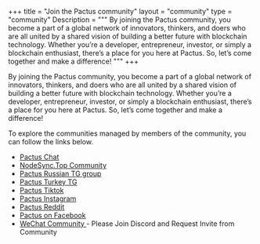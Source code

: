 +++
title = "Join the Pactus community"
layout = "community"
type = "community"
Description = """
By joining the Pactus community, you become a part of a global network of innovators, thinkers,
and doers who are all united by a shared vision of building a better future with blockchain technology.
Whether you’re a developer, entrepreneur, investor, or simply a blockchain enthusiast,
there’s a place for you here at Pactus. So, let’s come together and make a difference!
"""
+++

By joining the Pactus community, you become a part of a global network of innovators, thinkers, and doers
who are all united by a shared vision of building a better future with blockchain technology.
Whether you’re a developer, entrepreneur, investor, or simply a blockchain enthusiast,
there’s a place for you here at Pactus.
So, let’s come together and make a difference!

To explore the communities managed by members of the community, you can follow the links below.

<ul class="list-none">
  <li class="group">
    <a target="_blank" href="https://t.me/pactuschat" class="hover:text-[#7064e9]">
      <i class="fa-brands fa-telegram mr-3 text-2xl"></i>Pactus Chat
    </a>
  </li>
  <li class="group">
    <a target="_blank" href="https://t.me/nodesync_top" class="hover:text-[#7064e9]">
      <i class="fa-brands fa-telegram mr-3 text-2xl"></i>NodeSync.Top Community
    </a>
  </li>
  <li class="group">
    <a target="_blank" href="https://t.me/pactusrus" class="hover:text-[#7064e9]">
      <i class="fa-brands fa-telegram mr-3 text-2xl"></i>Pactus Russian TG group
    </a>
  </li>
  <li class="group">
    <a target="_blank" href="https://t.me/pactustr" class="hover:text-[#7064e9]">
      <i class="fa-brands fa-telegram mr-3 text-2xl"></i>Pactus Turkey TG
    </a>
  </li>

  <li class="group">
    <a target="_blank" href="https://www.tiktok.com/@pactusblockchain" class="hover:text-[#7064e9]">
      <i class="fa-brands fa-tiktok mr-3 text-2xl"></i>Pactus Tiktok
    </a>
  </li>

  <li class="group">
    <a target="_blank" href="https://www.instagram.com/pactus.blockchain/" class="hover:text-[#7064e9]">
      <i class="fa-brands fa-instagram mr-3 text-2xl"></i>Pactus Instagram
    </a>
  </li>

  <li class="group">
    <a target="_blank" href="https://www.reddit.com/r/Pactus/s/HIfI0tAyvi" class="hover:text-[#7064e9]">
      <i class="fa-brands fa-reddit mr-3 text-2xl"></i>Pactus Reddit
    </a>
  </li>

  <li class="group">
    <a target="_blank" href="https://www.facebook.com/PactusChain" class="hover:text-[#7064e9]">
      <i class="fa-brands fa-facebook mr-3 text-2xl"></i>Pactus on Facebook
    </a>
  </li>

  <li class="group">
    <a target="_blank" href="https://discord.gg/pactus" class="hover:text-[#7064e9]">
      <i class="fa-brands fa-weixin mr-3 text-2xl"></i>WeChat Community
    </a> - Please Join Discord and Request Invite from Community
  </li>

</ul>

